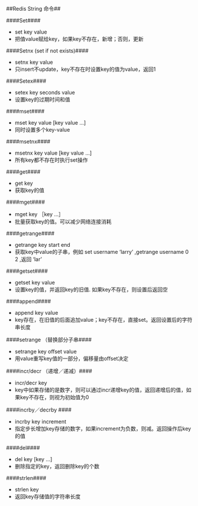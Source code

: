 ##Redis String 命令##

####Set####
- set key value
- 把值value赋给key，如果key不存在，新增；否则，更新

####Setnx (set if not exists)####
- setnx key value
- 只insert不update，key不存在时设置key的值为value，返回1

####Setex####
- setex key seconds value 
- 设置key的过期时间和值

####mset####
- mset key value  [key value …] 
- 同时设置多个key-value

####msetnx####
- msetnx key value [key value …] 
- 所有key都不存在时执行set操作

####get####
- get key
- 获取key的值

####mget####
- mget key ［key …］
- 批量获取key的值。可以减少网络连接消耗

####getrange####
- getrange key start end
- 获取key中value的子串，例如 set username ‘larry’  ,getrange username 0 2 ,返回 ‘lar’

####getset####
- getset key value
- 设置key的值，并返回key的旧值. 如果key不存在，则设置后返回空

####append####
- append key value
- key存在，在旧值的后面追加value；key不存在，直接set。返回设置后的字符串长度

####setrange （替换部分子串####
- setrange key offset value
- 用value重写key值的一部分，偏移量由offset决定

####incr/decr （递增／递减）####
- incr/decr key
- key中如果存储的是数字，则可以通过incr递增key的值，返回递增后的值，如果key不存在，则视为初始值为0

####incrby／decrby ####
- incrby key increment 
- 指定步长增加key存储的数字，如果increment为负数，则减。返回操作后key的值

####del####
- del key [key …]
- 删除指定的key，返回删除key的个数

####strlen####
- strlen key     
- 返回key存储值的字符串长度